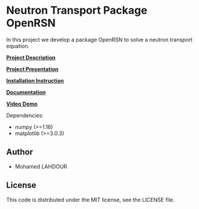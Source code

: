 # Neutron Transport Package OpenRSN 

In this project we develop a package OpenRSN  to solve a neutron transport equation.

[**Project Description**](xxxxxxxxxxxxxxxxx)

[**Project Presentation**](xxxxxxxxxxxxxxxx)

[**Installation Instruction**](xxxxxxxxxxxxxxxx)

[**Documentation**](xxxxxxxxxxxxxxxxxxxx)

[**Video Demo**](xxxxxxxxxxxxxxxxx)

Dependencies:
* numpy (>=1.16)
* matplotlib (>=3.0.3)

## Author

* Mohamed LAHDOUR



## License

This code is distributed under the MIT license, see the LICENSE file.